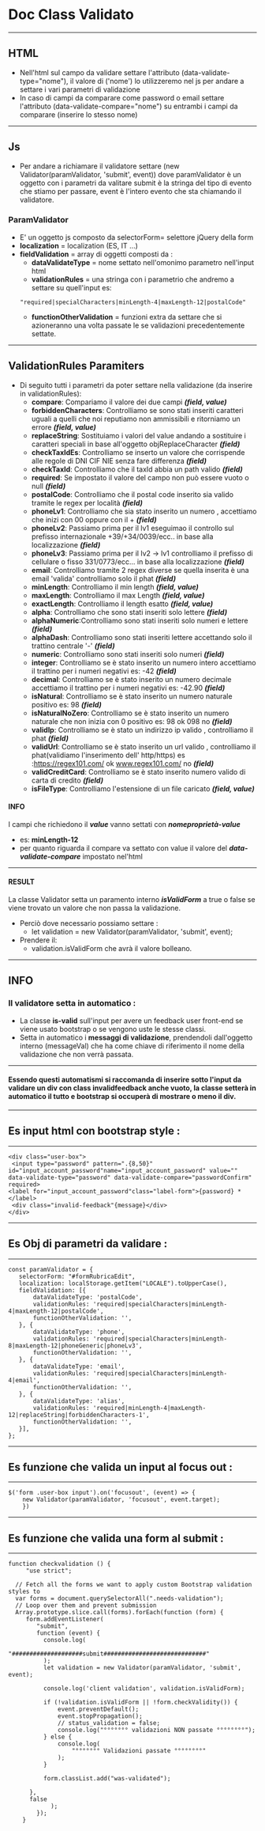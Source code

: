 # **Doc Class Validato**
______
## **HTML**
- Nell'html sul campo da validare settare l'attributo (data-validate-type="nome"), il valore di ('nome') lo utilizzeremo nel js per andare a settare i vari parametri di validazione
- In caso di campi da comparare come password o email settare l'attributo (data-validate-compare="nome") su entrambi i campi da comparare (inserire lo stesso nome)
______
 ## **Js**

- Per andare a richiamare il validatore settare (new Validator(paramValidator, 'submit', event)) dove paramValidator è un oggetto con i parametri da valitare submit è la stringa del tipo di evento che stiamo per passare, event è l'intero evento che sta chiamando il validatore.
### **ParamValidator** 
- E' un oggetto js composto da selectorForm= selettore jQuery della form 
-  **localization** = localization (ES, IT ...)
-  **fieldValidation** = array di oggetti composti da : 
   - **dataValidateType** = nome settato nell'omonimo parametro nell'input html
   - **validationRules** = una stringa con i parametrio che andremo a settare su quell'input es:
   ```
   "required|specialCharacters|minLength-4|maxLength-12|postalCode"
   ```
   - **functionOtherValidation** = funzioni extra da settare che si azioneranno una volta passate le se validazioni precedentemente settate.
____
## **ValidationRules Paramiters**
- Di seguito tutti i parametri da poter settare nella validazione (da inserire in validationRules):
  - **compare**: Compariamo il valore dei due campi  _**(field, value)**_
  - **forbiddenCharacters**: Controlliamo se sono stati inseriti caratteri uguali a quelli che noi reputiamo non ammissibili e ritorniamo un errore   _**(field, value)**_
  - **replaceString**: Sostituiamo i valori del value andando a sostituire i caratteri speciali in base all'oggetto objReplaceCharacter  _**(field)**_
  - **checkTaxIdEs**: Controlliamo se inserto un valore che corrispende alle regole di DNI CIF NIE senza fare differenza   _**(field)**_
  - **checkTaxId**: Controlliamo che il taxId abbia un path valido  _**(field)**_
  - **required**: Se impostato il valore del campo non può essere vuoto o null  _**(field)**_           
  - **postalCode**: Controlliamo che il postal code inserito sia valido tramite le regex per località   _**(field)**_ 
  - **phoneLv1**: Controlliamo che sia stato inserito un numero , accettiamo che inizi con 00 oppure con il +   _**(field)**_
  - **phoneLv2**: Passiamo prima per il lv1 eseguimao il controllo sul prefisso internazionale +39/+34/0039/ecc.. in base alla localizzazione      _**(field)**_
  - **phoneLv3**: Passiamo prima per il lv2 -> lv1 controlliamo il prefisso di cellulare o fisso 331/0773/ecc... in base alla localizzazione   _**(field)**_
  - **email**: Controlliamo tramite 2 regex diverse se quella inserita è una email 'valida' controlliamo solo il phat   _**(field)**_
  - **minLength**: Controlliamo il min length  _**(field, value)**_
  - **maxLength**: Controlliamo il max Length   _**(field, value)**_
  - **exactLength**: Controlliamo il length esatto   _**(field, value)**_
  - **alpha**: Controlliamo che sono stati inseriti solo lettere   _**(field)**_
  - **alphaNumeric**:Controlliamo sono stati inseriti solo numeri e lettere   _**(field)**_ 
  - **alphaDash**: Controlliamo sono stati inseriti lettere accettando solo il trattino centrale '-'  _**(field)**_ 
  - **numeric**: Controlliamo sono stati inseriti solo numeri   _**(field)**_ 
  - **integer**: Controlliamo se è stato inserito un numero intero accettiamo il trattino per i numeri negativi es: -42  _**(field)**_ 
  - **decimal**: Controlliamo se è stato inserito un numero decimale accettiamo il trattino per i numeri negativi es: -42.90  _**(field)**_ 
  - **isNatural**: Controlliamo se è stato inserito un numero naturale positivo es: 98   _**(field)**_ 
  - **isNaturalNoZero**: Controlliamo se è stato inserito un numero naturale che non inizia con 0 positivo es: 98 ok 098 no  _**(field)**_ 
  - **validIp**: Controlliamo se è stato un indirizzo ip valido , controlliamo il phat  _**(field)**_ 
  - **validUrl**: Controlliamo se è stato inserito un url valido , controlliamo il phat(validiamo l'inserimento dell' http/https) es :https://regex101.com/ ok www.regex101.com/ no  _**(field)**_ 
  - **validCreditCard**: Controlliamo se è stato inserito numero valido di carta di credito  _**(field)**_ 
  - **isFileType**: Controlliamo l'estensione di un file caricato  _**(field, value)**_

#### **INFO**
I campi che richiedono il _**value**_  vanno settati con _**nomeproprietà-value**_
- es: **minLength-12** 
- per quanto riguarda il compare va settato con value il valore del _**data-validate-compare**_ impostato nel'html
---
#### **RESULT**
La classe Validator setta un paramento interno _**isValidForm**_ a true o false se viene trovato un valore che non passa la validazione.
- Perciò dove necessario possiamo settare :
  - let validation = new Validator(paramValidator, 'submit', event);
- Prendere il:
  - validation.isValidForm che avrà il valore bolleano.

______
## **INFO**
### Il validatore setta in automatico :
- La classe **is-valid** sull'input per avere un feedback user front-end se viene usato bootstrap o se vengono uste le stesse classi.
- Setta in automatico i **messaggi di validazione**, prendendoli dall'oggetto interno (messageVal) che ha come chiave di riferimento il nome della validazione che non verrà passata.
____
#### Essendo questi automatismi si raccomanda di inserire sotto l'input da validare un div con class invalidfeedback anche vuoto, la classe setterà in automatico il tutto e bootstrap si occuperà di mostrare o meno il div.
____

## Es input html con bootstrap style :
____
```
<div class="user-box">
 <input type="password" pattern=".{8,50}" id="input_account_password"name="input_account_password" value="" data-validate-type="password" data-validate-compare="passwordConfirm" required>
<label for="input_account_password"class="label-form">{password} *</label>
 <div class="invalid-feedback"{message}</div>
</div>
```
___
## Es Obj di parametri da validare :
___
```
const paramValidator = {
   selectorForm: "#formRubricaEdit",
   localization: localStorage.getItem("LOCALE").toUpperCase(),
   fieldValidation: [{
       dataValidateType: 'postalCode',
       validationRules: 'required|specialCharacters|minLength-4|maxLength-12|postalCode',
       functionOtherValidation: '',
   }, {
       dataValidateType: 'phone',
       validationRules: 'required|specialCharacters|minLength-8|maxLength-12|phoneGeneric|phoneLv3',
       functionOtherValidation: '',
   }, {
       dataValidateType: 'email',
       validationRules: 'required|specialCharacters|minLength-4|email',
       functionOtherValidation: '',
   }, {
       dataValidateType: 'alias',
       validationRules: 'required|minLength-4|maxLength-12|replaceString|forbiddenCharacters-1',
       functionOtherValidation: '',
   }],
};
```
___
## Es funzione che valida un input al focus out :
___
```
$('form .user-box input').on('focusout', (event) => {
    new Validator(paramValidator, 'focusout', event.target);
    })
```
____
## Es funzione che valida una form al submit :
____
```
function checkvalidation () {
     "use strict";

  // Fetch all the forms we want to apply custom Bootstrap validation styles to
  var forms = document.querySelectorAll(".needs-validation");
  // Loop over them and prevent submission
  Array.prototype.slice.call(forms).forEach(function (form) {
     form.addEventListener(
        "submit",
        function (event) {
          console.log(
              "####################submit#############################"
          );
          let validation = new Validator(paramValidator, 'submit', event);

          console.log('client validation', validation.isValidForm);

          if (!validation.isValidForm || !form.checkValidity()) {
              event.preventDefault();
              event.stopPropagation();
              // status_validation = false;
              console.log("°°°°°°° validazioni NON passate °°°°°°°°");
          } else {
              console.log(
                  "°°°°°°° Validazioni passate °°°°°°°°"
              );
          }

          form.classList.add("was-validated");

      },
      false
            );
        });
    }
```

       
